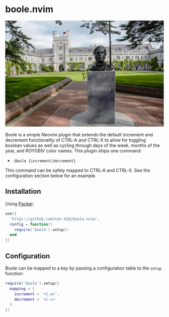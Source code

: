 boole.nvim
==========

![A bust of George Boole](./boole.jpg)

Boole is a simple Neovim plugin that extends the default increment and
decrement functionality of CTRL-A and CTRL-X to allow for toggling
boolean values as well as cycling through days of the week, months
of the year, and ROYGBIV color names. This plugin ships one command:

* `:Boole {increment|decrement}`

This command can be safely mapped to CTRL-A and CTRL-X. See the
configuration section below for an example.

Installation
------------

Using [Packer](https://github.com/wbthomason/packer.nvim):
```lua
use({
  'https://github.com/nat-418/boole.nvim',
  config = function()
    require('boole').setup()
  end
})
```

Configuration
-------------

Boole can be mapped to a key by passing a configuration table to the 
`setup` function:

```lua
require('boole').setup({
  mapping = {
    increment = '<C-a>',
    decrement = '<C-x>'
  }
})
```
